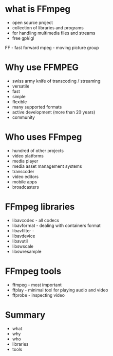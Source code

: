 # what is FFmpeg

- open source project
- collection of libraries and programs
- for handling multimedia files and streams
- free gpl/lgl



FF - fast forward
    mpeg - moving picture group


# Why use FFMPEG
- swiss army knife of transcoding / streaming
- versatile
- fast
- simple
- flexible
- many supported formats
- active development (more than 20 years)
- community

# Who uses FFmpeg
- hundred of other projects
- video platforms
- media player
- media asset management systems
- transcoder
- video editors
- mobile apps
- broadcasters


# FFmpeg libraries
- libavcodec - all codecs
- libavformat - dealing with containers format
- libavfilter - 
- libavdevice
- libavutil
- libswscale
- libswresample

# FFmpeg tools
- ffmpeg - most important 
- ffplay - minimal tool for playing audio and video
- ffprobe - inspecting video 


# Summary
- what
- why
- who
- libraries
- tools